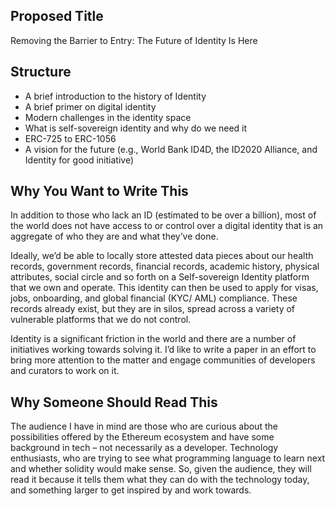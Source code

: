 ## Proposed Title

Removing the Barrier to Entry: The Future of Identity Is Here 

## Structure

* A brief introduction to the history of Identity
* A brief primer on digital identity
* Modern challenges in the identity space 
* What is self-sovereign identity and why do we need it
* ERC-725 to ERC-1056
* A vision for the future (e.g., World Bank ID4D, the ID2020 Alliance, and Identity for good initiative)

## Why You Want to Write This

In addition to those who lack an ID (estimated to be over a billion), most of the world does not have access to or control over a digital identity that is an aggregate of who they are and what they’ve done. 

Ideally, we’d be able to locally store attested data pieces about our health records, government records, financial records, academic history, physical attributes, social circle and so forth on a Self-sovereign Identity platform that we own and operate. This identity can then be used to apply for visas, jobs, onboarding, and global financial (KYC/ AML) compliance. These records already exist, but they are in silos, spread across a variety of vulnerable platforms that we do not control.

Identity is a significant friction in the world and there are a number of initiatives working towards solving it. I’d like to write a paper in an effort to bring more attention to the matter and engage communities of developers and curators to work on it.

## Why Someone Should Read This

The audience I have in mind are those who are curious about the possibilities offered by the Ethereum ecosystem and have some background in tech – not necessarily as a developer. Technology enthusiasts, who are trying to see what programming language to learn next and whether solidity would make sense.
So, given the audience, they will read it because it tells them what they can do with the technology today, and something larger to get inspired by and work towards.
